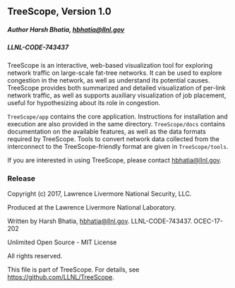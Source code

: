## TreeScope, Version 1.0

##### Author Harsh Bhatia, hbhatia@llnl.gov

##### LLNL-CODE-743437

TreeScope is an interactive, web-based visualization tool for exploring
network traffic on large-scale fat-tree networks. It can be used to explore
congestion in the network, as well as understand its potential causes.
TreeScope provides both summarized and detailed visualization of per-link
network traffic, as well as supports auxiliary visualization of job
placement, useful for hypothesizing about its role in congestion.


`TreeScope/app` contains the core application. Instructions for installation and execution 
are also provided in the same directory. `TreeScope/docs` contains documentation 
on the available features, as well as the data formats 
required by TreeScope.  Tools to convert network data collected from
the interconnect to the TreeScope-friendly format are given in
`TreeScope/tools`.

 If you are interested in using TreeScope, please contact hbhatia@llnl.gov.


### Release

Copyright (c) 2017, Lawrence Livermore National Security, LLC.

Produced at the Lawrence Livermore National Laboratory.

Written by Harsh Bhatia, hbhatia@llnl.gov. LLNL-CODE-743437. OCEC-17-202

Unlimited Open Source - MIT License

All rights reserved.

This file is part of TreeScope. For details, see https://github.com/LLNL/TreeScope.
